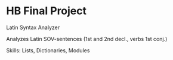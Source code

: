 # HB Final Project

Latin Syntax Analyzer 

Analyzes Latin SOV-sentences (1st and 2nd decl., verbs 1st conj.)

Skills: Lists, Dictionaries, Modules
